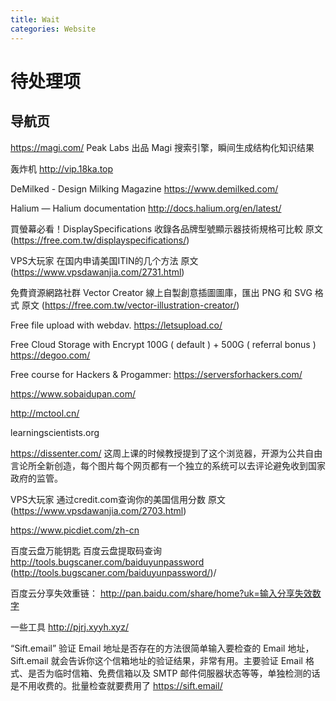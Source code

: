 ```yaml
---
title: Wait
categories: Website
---
```


# 待处理项

## 导航页

https://magi.com/
Peak Labs 出品 Magi 搜索引擎，瞬间生成结构化知识结果

轰炸机
http://vip.18ka.top

DeMilked - Design Milking Magazine
https://www.demilked.com/

Halium — Halium documentation
http://docs.halium.org/en/latest/

買螢幕必看！DisplaySpecifications 收錄各品牌型號顯示器技術規格可比較 原文 (https://free.com.tw/displayspecifications/)

VPS大玩家
在国内申请美国ITIN的几个方法 原文 (https://www.vpsdawanjia.com/2731.html)

免費資源網路社群
Vector Creator 線上自製創意插圖圖庫，匯出 PNG 和 SVG 格式 原文 (https://free.com.tw/vector-illustration-creator/)

Free file upload with webdav.
https://letsupload.co/

Free Cloud Storage with Encrypt
100G ( default ) + 500G ( referral bonus )
https://degoo.com/

Free course for Hackers & Progammer:
https://serversforhackers.com/

https://www.sobaidupan.com/

http://mctool.cn/

learningscientists.org

https://dissenter.com/
这周上课的时候教授提到了这个浏览器，开源为公共自由言论所全新创造，每个图片每个网页都有一个独立的系统可以去评论避免收到国家政府的监管。

VPS大玩家
通过credit.com查询你的美国信用分数 原文 (https://www.vpsdawanjia.com/2703.html)

https://www.picdiet.com/zh-cn

百度云盘万能钥匙
百度云盘提取码查询
http://tools.bugscaner.com/baiduyunpassword (http://tools.bugscaner.com/baiduyunpassword/)/

百度云分享失效重链：
http://pan.baidu.com/share/home?uk=输入分享失效数字

一些工具
http://pjrj.xyyh.xyz/

“Sift.email”
验证 Email 地址是否存在的方法很简单输入要检查的 Email 地址，Sift.email 就会告诉你这个信箱地址的验证结果，非常有用。主要验证 Email 格式、是否为临时信箱、免费信箱以及 SMTP 邮件伺服器状态等等，单独检测的话是不用收费的。批量检查就要费用了
https://sift.email/